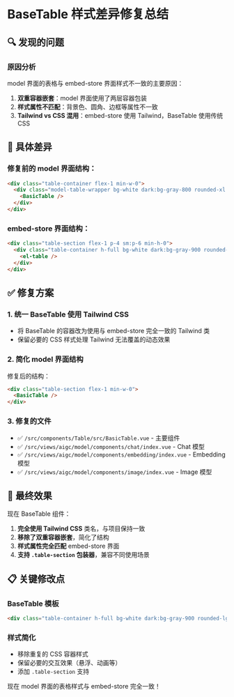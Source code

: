 # BaseTable 样式差异修复总结

## 🔍 **发现的问题**

### **原因分析**
model 界面的表格与 embed-store 界面样式不一致的主要原因：

1. **双重容器嵌套**：model 界面使用了两层容器包装
2. **样式属性不匹配**：背景色、圆角、边框等属性不一致
3. **Tailwind vs CSS 混用**：embed-store 使用 Tailwind，BaseTable 使用传统 CSS

## 🚨 **具体差异**

### **修复前的 model 界面结构：**
```html
<div class="table-container flex-1 min-w-0">
  <div class="model-table-wrapper bg-white dark:bg-gray-800 rounded-xl shadow-sm border border-gray-200 dark:border-gray-700 h-full overflow-hidden">
    <BasicTable />
  </div>
</div>
```

### **embed-store 界面结构：**
```html
<div class="table-section flex-1 p-4 sm:p-6 min-h-0">
  <div class="table-container h-full bg-white dark:bg-gray-900 rounded-lg border border-gray-200 dark:border-gray-700 overflow-hidden">
    <el-table />
  </div>
</div>
```

## ✅ **修复方案**

### **1. 统一 BaseTable 使用 Tailwind CSS**
- 将 BaseTable 的容器改为使用与 embed-store 完全一致的 Tailwind 类
- 保留必要的 CSS 样式处理 Tailwind 无法覆盖的动态效果

### **2. 简化 model 界面结构**
修复后的结构：
```html
<div class="table-section flex-1 min-w-0">
  <BasicTable />
</div>
```

### **3. 修复的文件**
- ✅ `/src/components/Table/src/BasicTable.vue` - 主要组件
- ✅ `/src/views/aigc/model/components/chat/index.vue` - Chat 模型
- ✅ `/src/views/aigc/model/components/embedding/index.vue` - Embedding 模型  
- ✅ `/src/views/aigc/model/components/image/index.vue` - Image 模型

## 🎯 **最终效果**

现在 BaseTable 组件：
1. **完全使用 Tailwind CSS** 类名，与项目保持一致
2. **移除了双重容器嵌套**，简化了结构
3. **样式属性完全匹配** embed-store 界面
4. **支持 `.table-section` 包装器**，兼容不同使用场景

## 📋 **关键修改点**

### **BaseTable 模板**
```html
<div class="table-container h-full bg-white dark:bg-gray-900 rounded-lg border border-gray-200 dark:border-gray-700 overflow-hidden">
```

### **样式简化**
- 移除重复的 CSS 容器样式
- 保留必要的交互效果（悬浮、动画等）
- 添加 `.table-section` 支持

现在 model 界面的表格样式与 embed-store 完全一致！
